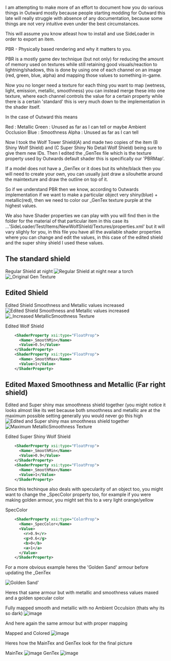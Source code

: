I am attempting to make more of an effort to document how you do various things in Outward mostly because people starting modding for Outward this late will really struggle with absence of any documentation, because some things are not very intuitive even under the best circumstances.

This will assume you know atleast how to install and use SideLoader in order to export an item.


PBR - Physically based rendering and why it matters to you.


PBR is a mostly game dev technique (but not only) for reducing the amount of memory used on textures while still retaining good visuals/reaction to lightning/shadows, this is done by using one of each channel on an image (red, green, blue, alpha) and mapping those values to something in-game.

Now you no longer need a texture for each thing you want to map (wetness, light, emission, metallic, smoothness) you can instead merge these into one texture, where each channel controls the value for a certain property while there is a certain 'standard' this is very much down to the implementation in the shader itself.


In the case of Outward this means

Red : Metallic 
Green : Unused as far as I can tell or maybe Ambient Occlusion
Blue : Smoothness
Alpha : Unused as far as I can tell 


Now I took the Wolf Tower Shield(A) and made two copies of the item (B Shiny Wolf Shield) and (C Super Shiny No Detail Wolf Shield) being sure to give them new IDs.
Then I edited the _GenTex file which is the texture property used by Outwards default shader this is specifically our 'PBRMap'.

If a model does not have a _GenTex or it does but its white/black then you will need to create your own, you can usually just draw a silouhette around the maintexture and draw the outline on top of it.

So if we understand PBR then we know, according to Outwards implementation if we want to make a particular object very shiny(blue) + metallic(red), then we need to color our _GenTex texture purple at the highest values.

We also have Shader properties we can play with you will find then in the folder for the material of that particular item in this case its ...'SideLoader/Test/Items/NewWolfShield/Textures/properties.xml' but it will vary slighly for you, in this file you have all the available shader properties where you can change and edit the values, in this case of the edited shield and the super shiny shield I used these values.



## The standard shield

Regular Shield at night
![Regular Shield at night near a torch](https://github.com/Grim-/OutwardSuperSimpleExample/assets/3288858/c484859d-8685-4674-abf3-7363eee09b6d)
![_Original Gen Texture](https://github.com/Grim-/OutwardSuperSimpleExample/assets/3288858/c0bede67-67a1-4fd1-8208-0557aa579664)
## Edited Shield

Edited Shield Smoothness and Metallic values increased
![Edited Shield Smoothness and Metallic values increased](https://github.com/Grim-/OutwardSuperSimpleExample/assets/3288858/13a5a3c6-5d18-4f70-b2e0-852a1b2830c7)
![_Increased MetallicSmoothness Texture](https://github.com/Grim-/OutwardSuperSimpleExample/assets/3288858/580c817a-dc6e-4eda-989b-aca32779c5d2)

Edited Wolf Shield
```xml
    <ShaderProperty xsi:type="FloatProp">
      <Name>_SmoothMin</Name>
      <Value>0.5</Value>
    </ShaderProperty>
    <ShaderProperty xsi:type="FloatProp">
      <Name>_SmoothMax</Name>
      <Value>1</Value>
    </ShaderProperty>
```


## Edited Maxed Smoothness and Metallic (Far right shield)
Edited and Super shiny max smoothness shield together (you might notice it looks almost like its wet because both smoothness and metallic are at the maximum possible setting generally you would never go this high
![Edited and Super shiny max smoothness shield together](https://github.com/Grim-/OutwardSuperSimpleExample/assets/3288858/27e6a88c-ed91-4254-a576-5164d8608d03)
![Maximum MetallicSmoothness Texture](https://github.com/Grim-/OutwardSuperSimpleExample/assets/3288858/295fd402-63ea-4867-9714-5f3b1205e64a)

Edited Super Shiny Wolf Shield
```xml
    <ShaderProperty xsi:type="FloatProp">
      <Name>_SmoothMin</Name>
      <Value>0.9</Value>
    </ShaderProperty>
    <ShaderProperty xsi:type="FloatProp">
      <Name>_SmoothMax</Name>
      <Value>1</Value>
    </ShaderProperty>
```


Since this techinque also deals with specularity of an object too, you might want to change the _SpecColor property too, for example if you were making golden armour, you might set this to a very light orange/yellow

SpecColor
```xml
    <ShaderProperty xsi:type="ColorProp">
      <Name>_SpecColor</Name>
      <Value>
        <r>0.9</r>
        <g>0.6</g>
        <b>0</b>
        <a>1</a>
      </Value>
    </ShaderProperty>
```




For a more obvious example heres the 'Golden Sand' armour before updating the _GenTex

![Golden Sand'](https://github.com/Grim-/OutwardSuperSimpleExample/assets/3288858/a9fc5cbf-b6e6-47ff-bdec-ea38cfa850ac)


Heres that same armour but with metallic and smoothness values maxed and a golden specular color

Fully mapped smooth and metallic with no Ambient Occulsion (thats why its so dark)
![image](https://github.com/Grim-/OutwardSuperSimpleExample/assets/3288858/9a5a0599-7c7c-4a37-bb8c-bb455b26bfd4)


And here again the same armour but with proper mapping 

Mapped and Colored
![image](https://github.com/Grim-/OutwardSuperSimpleExample/assets/3288858/11c60d44-8e14-49f3-8c08-7e72ec1c7c82)



Heres how the MainTex and GenTex look for the final picture

MainTex
![image](https://github.com/Grim-/OutwardSuperSimpleExample/assets/3288858/f3538a46-97e7-4152-ae5f-dc0c73565009)
GenTex
![image](https://github.com/Grim-/OutwardSuperSimpleExample/assets/3288858/7245b3bc-fb56-41da-bc17-b61a770794d0)



